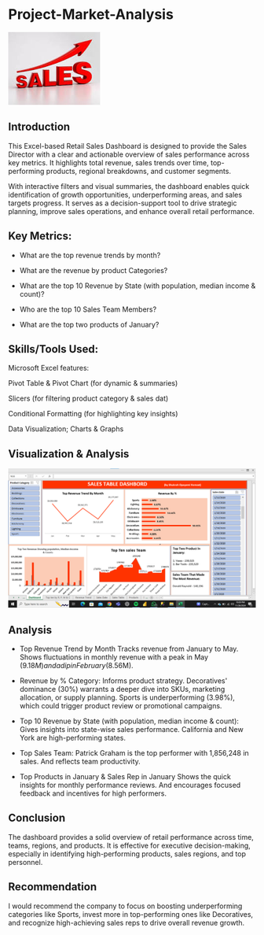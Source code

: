 # Project-Market-Analysis

![sales](https://github.com/thesukurathamzat/Project-Market-Analysis/blob/main/sales.jpeg)


## Introduction
This Excel-based Retail Sales Dashboard is designed to provide the Sales Director with a clear and actionable overview of sales performance across key metrics. It highlights total revenue, sales trends over time, top-performing products, regional breakdowns, and customer segments. 

With interactive filters and visual summaries, the dashboard enables quick identification of growth opportunities, underperforming areas, and sales targets progress. It serves as a decision-support tool to drive strategic planning, improve sales operations, and enhance overall retail performance.

## Key Metrics:

- What are the top revenue trends by month?

- What are the revenue by product Categories?

- What are the top 10 Revenue by State (with population, median income & count)?

- Who are the top 10 Sales Team Members?

- What are the top two products of January?

## Skills/Tools Used:

Microsoft Excel features:

Pivot Table & Pivot Chart (for dynamic & summaries)

Slicers (for filtering product category & sales dat)

Conditional Formatting (for highlighting key insights)

Data Visualization; Charts & Graphs

## Visualization & Analysis
![sales table](https://github.com/thesukurathamzat/Project-Market-Analysis/blob/main/First%20Excel%20project%20assignment.png)

## Analysis

- Top Revenue Trend by Month
Tracks revenue from January to May.
Shows fluctuations in monthly revenue with a peak in May ($9.18M) and a dip in February ($8.56M).
- Revenue by % Category: Informs product strategy.
Decoratives' dominance (30%) warrants a deeper dive into SKUs, marketing allocation, or supply planning.
Sports is underperforming (3.98%), which could trigger product review or promotional campaigns.

- Top 10 Revenue by State (with population, median income & count): Gives insights into state-wise sales performance. California and New York are high-performing states.

- Top  Sales Team: Patrick Graham is the top performer with 1,856,248 in sales. And reflects team productivity.

- Top Products in January & Sales Rep in January
Shows the quick insights for monthly performance reviews. And encourages focused feedback and incentives for high performers.

## Conclusion 

The dashboard provides a solid overview of retail performance across time, teams, regions, and products. It is effective for executive decision-making, especially in identifying high-performing products, sales regions, and top personnel.

## Recommendation

I would recommend the company to focus on boosting underperforming categories like Sports, invest more in top-performing ones like Decoratives, and recognize high-achieving sales reps to drive overall revenue growth.


